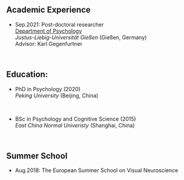 Academic Experience
-------------
  - Sep.2021: Post-doctoral researcher  
    [Department of Psychology](https://www.uni-giessen.de/faculties/f06/psy)  
    *Justus-Liebig-Universität Gießen* (Gießen, Germany)  
    Advisor: Karl Gegenfurtner

&nbsp;

Education:
-------------
  - PhD in Psychology (2020)  
    *Peking University* (Beijing, China)  
      
     &nbsp;
  - BSc in Psychology and Cognitive Science (2015)  
    *East China Normal Univeristy* (Shanghai, China)

&nbsp;  
  
Summer School
-------------
  - Aug.2018: The European Summer School on Visual Neuroscience
